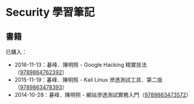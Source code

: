 # Security 學習筆記

## 書籍

已購入：

* 2016-11-13：碁峰．陳明照 - Google Hacking 精實技法（[9789864762392](https://www.tenlong.com.tw/products/9789864762392)）
* 2015-11-19：碁峰．陳明照 - Kali Linux 滲透測試工具．第二版（[9789863478393](https://www.tenlong.com.tw/products/9789863478393)）
* 2014-10-28：碁峰．陳明照 - 網站滲透測試實務入門（[9789863473572](https://www.tenlong.com.tw/products/9789863473572)）



